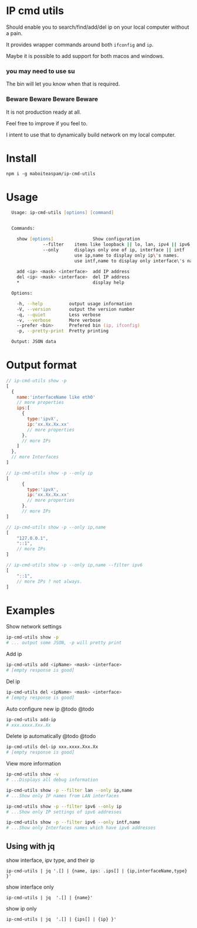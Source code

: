 # IP cmd utils

Should enable you to search/find/add/del ip on your local computer without a pain.

It provides wrapper commands around both ```ifconfig``` and ```ip```.

Maybe it is possible to add support for both macos and windows. 

### you may need to use su

The bin will let you know when that is required.


### Beware Beware Beware Beware

It is not production ready at all. 

Feel free to improve if you feel to. 

I intent to use that to dynamically build network on my local computer.


# Install

```
npm i -g maboiteaspam/ip-cmd-utils
```


# Usage

```zsh
  Usage: ip-cmd-utils [options] [command]


  Commands:

    show [options]               Show configuration
              --filter    items like loopback || lo, lan, ipv4 || ipv6
              --only      displays only one of ip, interface || intf
                          use ip,name to display only ip\'s names.
                          use intf,name to display only interface\'s names.
              
    add <ip> <mask> <interface>  add IP address
    del <ip> <mask> <interface>  del IP address
    *                            display help

  Options:

    -h, --help          output usage information
    -V, --version       output the version number
    -q, --quiet         Less verbose
    -v, --verbose       More verbose
    --prefer <bin>      Prefered bin (ip, ifconfig)
    -p, --pretty-print  Pretty printing

  Output: JSON data

```


# Output format
```js
// ip-cmd-utils show -p
[
  {
    name:'interfaceName like eth0'
    // more properties
    ips:[
      {
        type:'ipvX',
        ip:'xx.Xx.Xx.xx'
        // more properties
      },
      // more IPs
    ]
  },
  // more Interfaces
]
```

```js
// ip-cmd-utils show -p --only ip
[
      {
        type:'ipvX',
        ip:'xx.Xx.Xx.xx'
        // more properties
      },
      // more IPs
]
```

```js
// ip-cmd-utils show -p --only ip,name
[
    "127.0.0.1",
    "::1",
    // more IPs
]
```

```js
// ip-cmd-utils show -p --only ip,name --filter ipv6
[
    "::1",
    // more IPs ? not always.
]
```


# Examples

Show network settings
```zsh
ip-cmd-utils show -p
# ... output some JSON, -p will pretty print
```

Add ip
```zsh
ip-cmd-utils add <ipName> <mask> <interface>
# [empty response is good]
```

Del ip
```zsh
ip-cmd-utils del <ipName> <mask> <interface>
# [empty response is good]
```

Auto configure new ip @todo @todo
```zsh
ip-cmd-utils add-ip
# xxx.xxxx.Xxx.Xx
```

Delete ip automatically @todo @todo
```zsh
ip-cmd-utils del-ip xxx.xxxx.Xxx.Xx
# [empty response is good]
```

View more information
```zsh
ip-cmd-utils show -v
# ...Displays all debug information
```

```zsh
ip-cmd-utils show -p --filter lan --only ip,name
# ...Show only IP names from LAN interfaces
```

```zsh
ip-cmd-utils show -p --filter ipv6 --only ip
# ...Show only IP settings of ipv6 addresses
```

```zsh
ip-cmd-utils show -p --filter ipv6 --only intf,name
# ...Show only Interfaces names which have ipv6 addresses
```



## Using with jq

show interface, ipv type, and their ip
```
ip-cmd-utils | jq '.[] | {name, ips: .ips[] | {ip,interfaceName,type} }'
```

show interface only
```
ip-cmd-utils | jq  '.[] | {name}'
```

show ip only
```
ip-cmd-utils | jq  '.[] | {ips[] | {ip} }'
```